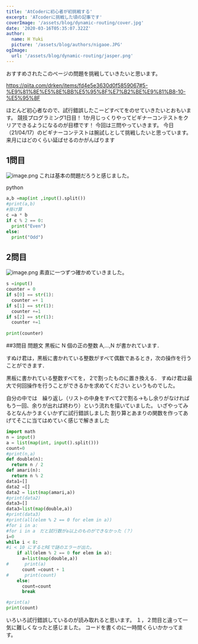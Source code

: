 ```yaml
---
title: 'AtCoderに初心者が初挑戦する'
excerpt: 'ATcoderに挑戦した頃の記事です'
coverImage: '/assets/blog/dynamic-routing/cover.jpg'
date: '2020-03-16T05:35:07.322Z'
author:
  name: H Yuki 
  picture: '/assets/blog/authors/nigaoe.JPG'
ogImage:
  url: '/assets/blog/dynamic-routing/jasper.png'
---
```


おすすめされたこのぺージの問題を挑戦していきたいと思います。

https://qiita.com/drken/items/fd4e5e3630d0f5859067#5-%E9%81%8E%E5%8E%BB%E5%95%8F%E7%B2%BE%E9%81%B8-10-%E5%95%8F

ほとんど初心者なので、試行錯誤したこーどすべてをのせていきたいとおもいます。
競技プログラミング1日目！
1か月じっくりやってビギナーコンテストをクリアできるようになるのが目標です！
今回は三問やっていきます。
今日（21/04/17）のビギナーコンテストは腕試しとして挑戦したいと思っています。
来月にはどのくらい延ばせるのかがんばります

## 1問目

![image.png](https://qiita-image-store.s3.ap-northeast-1.amazonaws.com/0/764631/8b58038a-5814-0172-74fe-9661a1f70329.png)
これは基本の問題だろうと感じました。

python
```python
a,b =map(int ,input().split())
#print(a,b)
#掛け算
c =a * b 
if c % 2 == 0:
  print("Even")
else:
  print("Odd")
```


## 2問目
![image.png](https://qiita-image-store.s3.ap-northeast-1.amazonaws.com/0/764631/dd1ebaa2-0476-19e7-46c9-ab348bac7afd.png)
素直に一つずつ確かめていきました。

```python
s =input()
counter = 0
if s[0] == str(1):
  counter =+ 1
if s[1] == str(1):
  counter +=1
if s[2] == str(1):
  counter +=1
 
print(counter)
```

##3問目
問題文
黒板に N 個の正の整数 
A,...,N が書かれています．

すぬけ君は，黒板に書かれている整数がすべて偶数であるとき，次の操作を行うことができます．

黒板に書かれている整数すべてを，
2で割ったものに置き換える．
すぬけ君は最大で何回操作を行うことができるかを求めてください
というものでした。

自分の中では　繰り返し（リストの中身をすべて2で割る→もし余りがなければもう一回、余りが出れば終わり）という流れを描いていました。
いざやってみるとなんかうまくいかずに試行錯誤しました
割り算とあまりの関数を作ってあげてそこに当てはめていく感じで解きました

```python 
import math
n = input()
a = list(map(int, input().split()))
count=0
#print(n,a)
def double(n):
  return n / 2
def amari(n):
  return n % 2
data1=[]
data2 =[]
data2 = list(map(amari,a))
#print(data2)
data3=[]
data3=list(map(double,a))
#print(data3)
#print(all(elem % 2 == 0 for elem in a))
#for i in a:
#for i in a　だと試行数がa以上のものができなかった（？）
i=0
while i < 8:
#i < 10 にするとREで謎のエラーが出た。
    if all(elem % 2 == 0 for elem in a):
      a=list(map(double,a))
#      print(a)
      count =count + 1
#      print(count)
    else:
      count=count
      break

#print(a)
print(count)
```

いろいろ試行錯誤しているのが読み取れると思います。
１，２問目と違って一気に難しくなったと感じました。
コードを書くのに一時間くらいかかってます。


